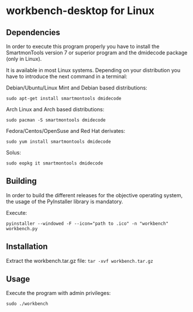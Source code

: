 # workbench-desktop for Linux

## Dependencies

In order to execute this program properly you have to install the SmartmonTools version 7 or superior program and the dmidecode package (only in Linux).

It is available in most Linux systems. Depending on your distribution you have to introduce the next command in a terminal:

Debian/Ubuntu/Linux Mint and Debian based distributions:

```
sudo apt-get install smartmontools dmidecode
```

Arch Linux and Arch based distributions:

```
sudo pacman -S smartmontools dmidecode
```

Fedora/Centos/OpenSuse and Red Hat derivates:

```
sudo yum install smartmontools dmidecode
```

Solus:

```
sudo eopkg it smartmontools dmidecode
```

## Building

In order to build the different releases for the objective operating system, the usage of the PyInstaller library is mandatory.

Execute:

```
pyinstaller --windowed -F --icon="path to .ico" -n "workbench" workbench.py
```

## Installation

Extract the workbench.tar.gz file: `tar -xvf workbench.tar.gz`

## Usage

Execute the program with admin privileges:

```
sudo ./workbench
```
